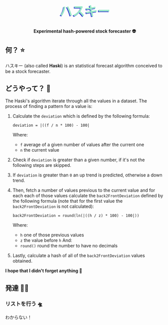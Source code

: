 <h1 style="color:#99E7C8;text-shadow: -2px 2px #2E37D1;font-size:40px", align="center">ハスキー</h1>

<h4 align="center">Experimental hash-powered stock forecaster 👽</h4>

## <a name="what"></a>何？ ⭐️
ハスキー (also called **Haski**) is an statistical forecast algorithm conceived to be a stock forecaster.

## <a name="how"></a>どうやって？ 🚀
The Haski's algorithm iterate through all the values in a dataset. The process of finding a pattern for a value is:
1. Calculate the `deviation` which is defined by the following formula:
    ```
    deviation = |((f / n * 100) - 100|
    ```

    Where:
   - `f` average of a given number of values after the current one
   - `n` the current value
2. Check if `deviation` is greater than a given number, if it's not the following steps are skipped.
3. If `deviation` is greater than `0` an up trend is predicted, otherwise a down trend.
4. Then, fetch a number of values previous to the current value and for each each of those values calculate the `back2FrontDeviation` defined by the following formula (note that for the first value the `back2FrontDeviation` is not calculated):
    ```
    back2FrontDeviation = round(ln(|((h / z) * 100) - 100|))
    ```

    Where:
   - `h` one of those previous values
   - `z` the value before `h`
    And:
   - `round()` round the number to have no decimals
5. Lastly, calculate a hash of all of the `back2FrontDeviation` values obtained.

**I hope that I didn't forget anything 🥲**
## <a name="development"></a>発達 🧑‍💻
### <a name="developmentTODO"></a>リストを行う 🛸
わからない！